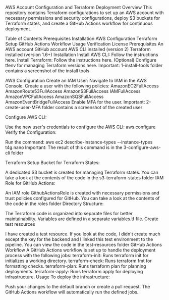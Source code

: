 AWS Account Configuration and Terraform Deployment
Overview
This repository contains Terraform configurations to set up an AWS account with necessary permissions and security configurations, deploy S3 buckets for Terraform states, and create a GitHub Actions workflow for continuous deployment.


Table of Contents
Prerequisites
Installation
AWS Configuration
Terraform Setup
GitHub Actions Workflow
Usage
Verification
License
Prerequisites
An AWS account
GitHub account
AWS CLI installed (version 2)
Terraform installed (version 1.6+)
Installation
Install AWS CLI: Follow the instructions here.
Install Terraform: Follow the instructions here.
(Optional) Configure tfenv for managing Terraform versions here.
Important: 1-install-tools folder contains a screenshot of the install tools

AWS Configuration
Create an IAM User:
Navigate to IAM in the AWS Console.
Create a user with the following policies:
AmazonEC2FullAccess
AmazonRoute53FullAccess
AmazonS3FullAccess
IAMFullAccess
AmazonVPCFullAccess
AmazonSQSFullAccess
AmazonEventBridgeFullAccess
Enable MFA for the user.
Important: 2-create-user-MFA folder contains a screenshot of the created user

Configure AWS CLI:

Use the new user's credentials to configure the AWS CLI:
aws configure
Verify the Configuration:

Run the command:
aws ec2 describe-instance-types --instance-types t4g.nano
Important: The result of this command is in the 3-configure-aws-cli folder

Terraform Setup
Bucket for Terraform States:

A dedicated S3 bucket is created for managing Terraform states.
You can take a look at the contents of the code in the s3-terraform-states folder
IAM Role for GitHub Actions:

An IAM role GithubActionsRole is created with necessary permissions and trust policies configured for GitHub.
You can take a look at the contents of the code in the roles folder
Directory Structure:

The Terraform code is organized into separate files for better maintainability.
Variables are defined in a separate variables.tf file.
Create test resources

I have created a test resource. If you look at the code, I didn't create much except the key for the backend and I linked this test environment to the pipeline. You can view the code in the test-resources folder
GitHub Actions Workflow
A GitHub Actions workflow is set up to handle the deployment process with the following jobs:
terraform-init: Runs terraform init for initializes a working directory.
terraform-check: Runs terraform fmt for formatting checks.
terraform-plan: Runs terraform plan for planning deployments.
terraform-apply: Runs terraform apply for deploying infrastructure.
Usage
To deploy the infrastructure:

Push your changes to the default branch or create a pull request.
The GitHub Actions workflow will automatically run the defined jobs.
